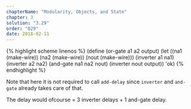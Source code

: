 ```yaml
---
chapterName: "Modularity, Objects, and State"
chapter: 3
solution: "3.29"
order: "029"
date: 2018-02-11 
---
```


{% highlight scheme linenos %}
(define (or-gate a1 a2 output)
  (let ((na1 (make-wire))
		(na2 (make-wire))
		(nout (make-wire)))
	(inverter a1 na1)
	(inverter a2 na2)
	(and-gate na1 na2 nout)
	(inverter nout output))
  'ok)
{% endhighlight %}

Note that here it is not required to call `add-delay` since `inverter` and `and-gate` already takes care of that.

The delay would ofcourse = 3 inverter delays + 1 and-gate delay.
